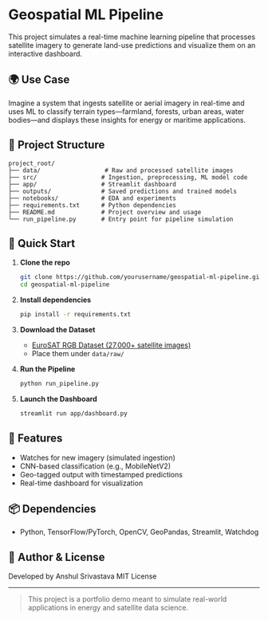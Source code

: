# Geospatial ML Pipeline

This project simulates a real-time machine learning pipeline that processes satellite imagery to generate land-use predictions and visualize them on an interactive dashboard.

## 🌍 Use Case
Imagine a system that ingests satellite or aerial imagery in real-time and uses ML to classify terrain types—farmland, forests, urban areas, water bodies—and displays these insights for energy or maritime applications.

## 📁 Project Structure
```
project_root/
├── data/                  # Raw and processed satellite images
├── src/                  # Ingestion, preprocessing, ML model code
├── app/                  # Streamlit dashboard
├── outputs/              # Saved predictions and trained models
├── notebooks/            # EDA and experiments
├── requirements.txt      # Python dependencies
├── README.md             # Project overview and usage
└── run_pipeline.py       # Entry point for pipeline simulation
```

## 🚀 Quick Start
1. **Clone the repo**
   ```bash
   git clone https://github.com/yourusername/geospatial-ml-pipeline.git
   cd geospatial-ml-pipeline
   ```

2. **Install dependencies**
   ```bash
   pip install -r requirements.txt
   ```

3. **Download the Dataset**
   - [EuroSAT RGB Dataset (27,000+ satellite images)](https://github.com/phelber/EuroSAT)
   - Place them under `data/raw/`

4. **Run the Pipeline**
   ```bash
   python run_pipeline.py
   ```

5. **Launch the Dashboard**
   ```bash
   streamlit run app/dashboard.py
   ```

## 🔧 Features
- Watches for new imagery (simulated ingestion)
- CNN-based classification (e.g., MobileNetV2)
- Geo-tagged output with timestamped predictions
- Real-time dashboard for visualization

## 📦 Dependencies
- Python, TensorFlow/PyTorch, OpenCV, GeoPandas, Streamlit, Watchdog

## 🧠 Author & License
Developed by Anshul Srivastava 
MIT License

---

> This project is a portfolio demo meant to simulate real-world applications in energy and satellite data science.
